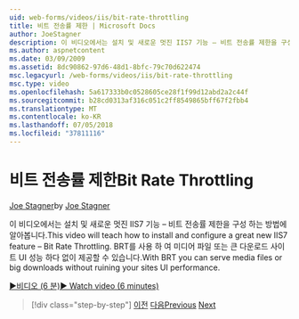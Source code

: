 ```yaml
---
uid: web-forms/videos/iis/bit-rate-throttling
title: 비트 전송률 제한 | Microsoft Docs
author: JoeStagner
description: 이 비디오에서는 설치 및 새로운 멋진 IIS7 기능 – 비트 전송률 제한을 구성 하는 방법에 알아봅니다. BRT를 사용 하 여 미디어 파일 또는 큰 다운로드 withou를 제공할 수 있습니다...
ms.author: aspnetcontent
ms.date: 03/09/2009
ms.assetid: 8dc90862-97d6-48d1-8bfc-79c70d622474
msc.legacyurl: /web-forms/videos/iis/bit-rate-throttling
msc.type: video
ms.openlocfilehash: 5a617333b0c0528605ce28f1f99d12abd2a2c44f
ms.sourcegitcommit: b28cd0313af316c051c2ff8549865bff67f2fbb4
ms.translationtype: MT
ms.contentlocale: ko-KR
ms.lasthandoff: 07/05/2018
ms.locfileid: "37811116"
---
```

<a name="bit-rate-throttling"></a><span data-ttu-id="00764-104">비트 전송률 제한</span><span class="sxs-lookup"><span data-stu-id="00764-104">Bit Rate Throttling</span></span>
====================
<span data-ttu-id="00764-105">[Joe Stagner](https://github.com/JoeStagner)</span><span class="sxs-lookup"><span data-stu-id="00764-105">by [Joe Stagner](https://github.com/JoeStagner)</span></span>

<span data-ttu-id="00764-106">이 비디오에서는 설치 및 새로운 멋진 IIS7 기능 – 비트 전송률 제한을 구성 하는 방법에 알아봅니다.</span><span class="sxs-lookup"><span data-stu-id="00764-106">This video will teach how to install and configure a great new IIS7 feature – Bit Rate Throttling.</span></span> <span data-ttu-id="00764-107">BRT를 사용 하 여 미디어 파일 또는 큰 다운로드 사이트 UI 성능 하다 없이 제공할 수 있습니다.</span><span class="sxs-lookup"><span data-stu-id="00764-107">With BRT you can serve media files or big downloads without ruining your sites UI performance.</span></span>

[<span data-ttu-id="00764-108">&#9654;비디오 (6 분)</span><span class="sxs-lookup"><span data-stu-id="00764-108">&#9654; Watch video (6 minutes)</span></span>](https://channel9.msdn.com/Blogs/ASP-NET-Site-Videos/bit-rate-throttling)

> [!div class="step-by-step"]
> <span data-ttu-id="00764-109">[이전](installing-ftp7.md)
> [다음](iis7-playlists.md)</span><span class="sxs-lookup"><span data-stu-id="00764-109">[Previous](installing-ftp7.md)
[Next](iis7-playlists.md)</span></span>
